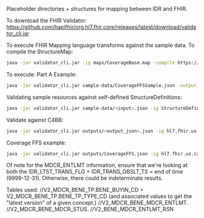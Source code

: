 Placeholder directories + structures for mapping between IDR and FHIR.

To download the FHIR Validator:
https://github.com/hapifhir/org.hl7.fhir.core/releases/latest/download/validator_cli.jar

To execute FHIR Mapping language transforms against the sample data.
To compile the StructureMap:
```sh
java -jar validator_cli.jar -ig maps/CoverageBase.map -compile https://bfd.cms.gov/MappingLanguage/maps/CoverageBase -version 4.0.1 -output StructureMaps/BFDCoverageBaseStructureMap.json 
```

To execute:
Part A Example:
```sh
java -jar validator_cli.jar sample-data/CoverageFFSSample.json -output outputs/CoverageFFS.json -transform https://bfd.cms.gov/MappingLanguage/maps/CoverageBase -version 4.0.1 -ig StructureMaps/BFDCoverageBaseStructureMap.json -ig StructureDefinitions/Source/CoverageBase.json
```

Validating sample resources against self-defined StructureDefinitions:
```sh
java -jar validator_cli.jar sample-data/<input>.json -ig StructureDefinitions/Source/<applicable structure definition>.json
```

Validate against C4BB:
```sh
java -jar validator_cli.jar outputs/<output_json>.json -ig hl7.fhir.us.carin-bb#2.1.0
```

Coverage FFS example:
```sh
java -jar validator_cli.jar outputs/CoverageFFS.json -ig hl7.fhir.us.carin-bb#2.1.0
```

Of note for the MDCR_ENTLMT information, ensure that we're looking at both the IDR_LTST_TRANS_FLG + IDR_TRANS_OBSLT_TS = end of time (9999-12-31). Otherwise, there could be indeterminate results.


Tables used:
//V2_MDCR_BENE_TP.BENE_BUYIN_CD + V2_MDCR_BENE_TP.BENE_TP_TYPE_CD (and associated values to get the "latest version" of a given concept.)
//V2_MDCR_BENE_MDCR_ENTLMT.
//V2_MDCR_BENE_MDCR_STUS.
//V2_BENE_MDCR_ENTLMT_RSN
